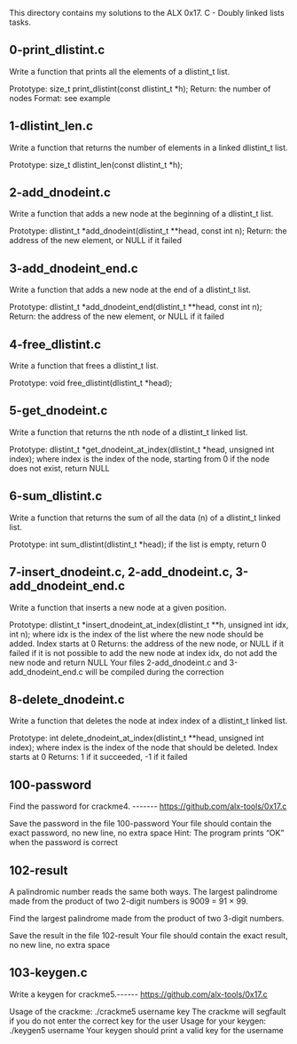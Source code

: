 This directory contains my solutions to the ALX 0x17. C - Doubly linked lists tasks.


## 0-print_dlistint.c ##
Write a function that prints all the elements of a dlistint_t list.

Prototype: size_t print_dlistint(const dlistint_t *h);
Return: the number of nodes
Format: see example




## 1-dlistint_len.c ##
Write a function that returns the number of elements in a linked dlistint_t list.

Prototype: size_t dlistint_len(const dlistint_t *h);




## 2-add_dnodeint.c ##
Write a function that adds a new node at the beginning of a dlistint_t list.

Prototype: dlistint_t *add_dnodeint(dlistint_t **head, const int n);
Return: the address of the new element, or NULL if it failed




## 3-add_dnodeint_end.c ##
Write a function that adds a new node at the end of a dlistint_t list.

Prototype: dlistint_t *add_dnodeint_end(dlistint_t **head, const int n);
Return: the address of the new element, or NULL if it failed




## 4-free_dlistint.c ##
Write a function that frees a dlistint_t list.

Prototype: void free_dlistint(dlistint_t *head);




## 5-get_dnodeint.c ##
Write a function that returns the nth node of a dlistint_t linked list.

Prototype: dlistint_t *get_dnodeint_at_index(dlistint_t *head, unsigned int index);
where index is the index of the node, starting from 0
if the node does not exist, return NULL




## 6-sum_dlistint.c ##
Write a function that returns the sum of all the data (n) of a dlistint_t linked list.

Prototype: int sum_dlistint(dlistint_t *head);
if the list is empty, return 0




## 7-insert_dnodeint.c, 2-add_dnodeint.c, 3-add_dnodeint_end.c ##
Write a function that inserts a new node at a given position.

Prototype: dlistint_t *insert_dnodeint_at_index(dlistint_t **h, unsigned int idx, int n);
where idx is the index of the list where the new node should be added. Index starts at 0
Returns: the address of the new node, or NULL if it failed
if it is not possible to add the new node at index idx, do not add the new node and return NULL
Your files 2-add_dnodeint.c and 3-add_dnodeint_end.c will be compiled during the correction




## 8-delete_dnodeint.c ##
Write a function that deletes the node at index index of a dlistint_t linked list.

Prototype: int delete_dnodeint_at_index(dlistint_t **head, unsigned int index);
where index is the index of the node that should be deleted. Index starts at 0
Returns: 1 if it succeeded, -1 if it failed




## 100-password ##
Find the password for crackme4. ------- https://github.com/alx-tools/0x17.c

Save the password in the file 100-password
Your file should contain the exact password, no new line, no extra space
Hint: The program prints “OK” when the password is correct




## 102-result ##
A palindromic number reads the same both ways. The largest palindrome made from the product of two 2-digit numbers is 9009 = 91 × 99.

Find the largest palindrome made from the product of two 3-digit numbers.

Save the result in the file 102-result
Your file should contain the exact result, no new line, no extra space




## 103-keygen.c ##
Write a keygen for crackme5.------ https://github.com/alx-tools/0x17.c

Usage of the crackme: ./crackme5 username key
The crackme will segfault if you do not enter the correct key for the user
Usage for your keygen: ./keygen5 username
Your keygen should print a valid key for the username
